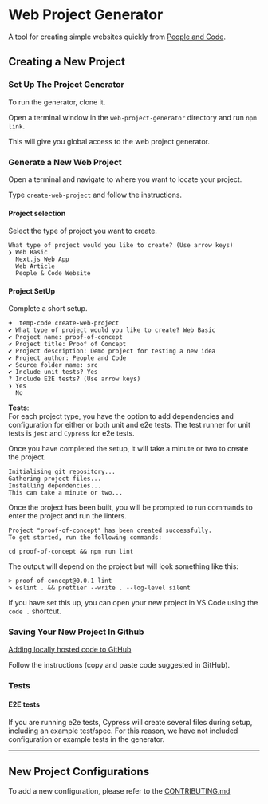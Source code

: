 # Web Project Generator

A tool for creating simple websites quickly from [People and Code](https://people-and-code.com/).

## Creating a New Project

### Set Up The Project Generator

To run the generator, clone it.

Open a terminal window in the `web-project-generator` directory and run `npm link`.

This will give you global access to the web project generator.

### Generate a New Web Project

Open a terminal and navigate to where you want to locate your project.

Type `create-web-project` and follow the instructions.

#### Project selection

Select the type of project you want to create.

```shell
What type of project would you like to create? (Use arrow keys)
❯ Web Basic
  Next.js Web App
  Web Article
  People & Code Website
```

#### Project SetUp

Complete a short setup.

```shell
➜  temp-code create-web-project
✔ What type of project would you like to create? Web Basic
✔ Project name: proof-of-concept
✔ Project title: Proof of Concept
✔ Project description: Demo project for testing a new idea
✔ Project author: People and Code
✔ Source folder name: src
✔ Include unit tests? Yes
? Include E2E tests? (Use arrow keys)
❯ Yes
  No
```

**Tests**:  
For each project type, you have the option to add dependencies and configuration for either or both unit and e2e tests.
The test runner for unit tests is `jest` and `Cypress` for e2e tests.

Once you have completed the setup, it will take a minute or two to create the project.

```shell
Initialising git repository...
Gathering project files...
Installing dependencies...
This can take a minute or two...
```

Once the project has been built, you will be prompted to run commands to enter the project and run the linters.

```shell
Project "proof-of-concept" has been created successfully.
To get started, run the following commands:

cd proof-of-concept && npm run lint
```

The output will depend on the project but will look something like this:

```shell
> proof-of-concept@0.0.1 lint
> eslint . && prettier --write . --log-level silent
```

If you have set this up, you can open your new project in VS Code using the `code .` shortcut.

### Saving Your New Project In Github

[Adding locally hosted code to GitHub](https://docs.github.com/en/migrations/importing-source-code/using-the-command-line-to-import-source-code/adding-locally-hosted-code-to-github)

Follow the instructions (copy and paste code suggested in GitHub).

### Tests

#### E2E tests

If you are running e2e tests, Cypress will create several files during setup, including an example test/spec. For this reason, we have not included configuration or example tests in the generator.

---

## New Project Configurations

To add a new configuration, please refer to the [CONTRIBUTING.md](https://github.com/p-n-c/web-project-generator/blob/main/CONTRIBUTING.md)
